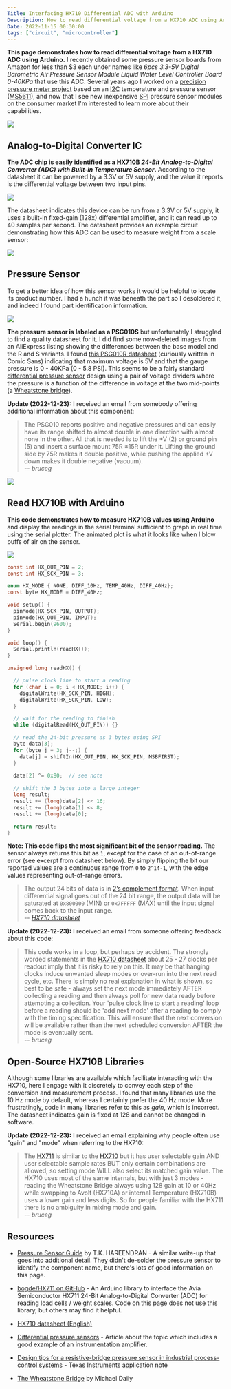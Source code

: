 ```yaml
---
Title: Interfacing HX710 Differential ADC with Arduino
Description: How to read differential voltage from a HX710 ADC using Arduino
Date: 2022-11-15 00:30:00
tags: ["circuit", "microcontroller"]
---
```


**This page demonstrates how to read differential voltage from a HX710 ADC using Arduino.** I recently obtained some pressure sensor boards from Amazon for less than $3 each under names like _6pcs 3.3-5V Digital Barometric Air Pressure Sensor Module Liquid Water Level Controller Board 0-40KPa_ that use this ADC. Several years ago I worked on a [precision pressure meter project](https://swharden.com/blog/2017-04-29-precision-pressure-meter-project/) based on an [I2C](https://en.wikipedia.org/wiki/I%C2%B2C)  temperature and pressure sensor ([MS5611](https://www.te.com/commerce/DocumentDelivery/DDEController?Action=showdoc&DocId=Data+Sheet%7FMS5611-01BA03%7FB3%7Fpdf%7FEnglish%7FENG_DS_MS5611-01BA03_B3.pdf%7FCAT-BLPS0036)), and now that I see new inexpensive [SPI](https://en.wikipedia.org/wiki/Serial_Peripheral_Interface) pressure sensor modules on the consumer market I'm interested to learn more about their capabilities.

<img src="https://swharden.com/static/2022/11/14/hx710b-pressure-board.jpg" class="my-5 border border-dark shadow img-fluid w-75 mx-auto d-block">

## Analog-to-Digital Converter IC

**The ADC chip is easily identified as a [HX710B](https://www.electronicscomp.com/datasheet/hx710b-ic-datasheet.pdf) _24-Bit Analog-to-Digital Converter (ADC) with Built-in Temperature Sensor_.** According to the datasheet it can be powered by a 3.3V or 5V supply, and the value it reports is the differential voltage between two input pins. 

<img src="https://swharden.com/static/2022/11/14/hx710b-pinout.jpg" class="my-5 img-fluid w-75 mx-auto d-block">

The datasheet indicates this device can be run from a 3.3V or 5V supply, it uses a built-in fixed-gain (128x) differential amplifier, and it can read up to 40 samples per second. The datasheet provides an example circuit demonstrating how this ADC can be used to measure weight from a scale sensor:

<img src="https://swharden.com/static/2022/11/14/hx710-datasheet.jpg" class="my-5 img-fluid w-75 mx-auto d-block">

## Pressure Sensor

To get a better idea of how this sensor works it would be helpful to locate its product number. I had a hunch it was beneath the part so I desoldered it, and indeed I found part identification information.

<img src="https://swharden.com/static/2022/11/14/hx710b-pressure-psg010s.jpg" class="my-5 border border-dark shadow img-fluid w-75 mx-auto d-block">

**The pressure sensor is labeled as a PSG010S** but unfortunately I struggled to find a quality datasheet for it. I did find some now-deleted images from an AliExpress listing showing the differences between the base model and the R and S variants. 
I found [this PSG010R datasheet](https://www.katranji.com/tocimages/files/536845-544144.pdf) (curiously written in Comic Sans) indicating that maximum voltage is 5V and that the gauge pressure is 0 - 40KPa (0 - 5.8 PSI). This seems to be a fairly standard [differential pressure sensor](https://www.avnet.com/wps/portal/abacus/solutions/technologies/sensors/pressure-sensors/measurement-types/differential/) design using a pair of voltage dividers where the pressure is a function of the difference in voltage at the two mid-points (a [Wheatstone bridge](https://en.wikipedia.org/wiki/Wheatstone_bridge)).

**Update (2022-12-23):** I received an email from somebody offering additional information about this component:

> The PSG010 reports positive and negative pressures and can easily have its range shifted to almost double in one direction with almost none in the other.  All that is needed is to lift the +V (2) or ground pin (5) and insert a surface mount 75R ±15R under it. 
Lifting the ground side by 75R makes it double positive, while pushing the applied +V down makes it double negative (vacuum).<br>
> -- <cite class="text-end">bruceg</cite>


<img src="https://swharden.com/static/2022/11/14/psg-pressure-sensor.jpg" class="my-5 border border-dark shadow img-fluid w-75 mx-auto d-block">

## Read HX710B with Arduino

**This code demonstrates how to measure HX710B values using Arduino** and display the readings in the serial terminal sufficient to graph in real time using the serial plotter. The animated plot is what it looks like when I blow puffs of air on the sensor.

<img src="https://swharden.com/static/2022/11/14/hx710-arduino-plot.gif" class="my-5 img-fluid mx-auto d-block">

```c
const int HX_OUT_PIN = 2;
const int HX_SCK_PIN = 3;

enum HX_MODE { NONE, DIFF_10Hz, TEMP_40Hz, DIFF_40Hz};
const byte HX_MODE = DIFF_40Hz;

void setup() {
  pinMode(HX_SCK_PIN, OUTPUT);
  pinMode(HX_OUT_PIN, INPUT);
  Serial.begin(9600);
}

void loop() {
  Serial.println(readHX());
}

unsigned long readHX() {

  // pulse clock line to start a reading
  for (char i = 0; i < HX_MODE; i++) {
    digitalWrite(HX_SCK_PIN, HIGH);
    digitalWrite(HX_SCK_PIN, LOW);
  }

  // wait for the reading to finish
  while (digitalRead(HX_OUT_PIN)) {}

  // read the 24-bit pressure as 3 bytes using SPI
  byte data[3];
  for (byte j = 3; j--;) {
    data[j] = shiftIn(HX_OUT_PIN, HX_SCK_PIN, MSBFIRST);
  }
  
  data[2] ^= 0x80;  // see note

  // shift the 3 bytes into a large integer
  long result;
  result += (long)data[2] << 16;
  result += (long)data[1] << 8;
  result += (long)data[0];

  return result;
}
```

**Note: This code flips the most significant bit of the sensor reading.** The sensor always returns this bit as `1`, except for the case of an out-of-range error (see excerpt from datasheet below). By simply flipping the bit our reported values are a continuous range from `0` to `2^14-1`, with the edge values representing out-of-range errors.

> The output 24 bits of data is in [2’s complement format](https://en.wikipedia.org/wiki/Two%27s_complement).
> When input differential signal goes out of the 24 bit range, the output data will be saturated at `0x800000` (MIN) or `0x7FFFFF` (MAX)
> until the input signal comes back to the input range.<br>
> -- <cite class="text-end"><a href='https://www.electronicscomp.com/datasheet/hx710b-ic-datasheet.pdf'>HX710 datasheet</a></cite>

**Update (2022-12-23):** I received an email from someone offering feedback about this code:

> This code works in a loop, but perhaps by accident. The strongly worded statements in the [HX710 datasheet](https://www.electronicscomp.com/datasheet/hx710b-ic-datasheet.pdf) about 25 - 27 clocks per readout imply that it is risky to rely on this.  It may be that hanging clocks induce unwanted sleep modes or over-run into the next read cycle, etc.  There is simply no real explanation in what is shown, so best to be safe - always set the next mode immediately AFTER collecting a reading and then always poll for new data ready before attempting a collection. Your 'pulse clock line to start a reading' loop before a reading should be 'add next mode' after a reading to comply with the timing specification.  This will ensure that the next conversion will be available rather than the next scheduled conversion AFTER the mode is eventually sent.<br>
> -- <cite class="text-end">bruceg</cite>

## Open-Source HX710B Libraries

Although some libraries are available which facilitate interacting with the HX710, here I engage with it discretely to convey each step of the conversion and measurement process. I found that many libraries use the 10 Hz mode by default, whereas I certainly prefer the 40 Hz mode. More frustratingly, code in many libraries refer to this as _gain_, which is incorrect. The datasheet indicates gain is fixed at 128 and cannot be changed in software.

**Update (2022-12-23):** I received an email explaining why people often use "gain" and "mode" when referring to the HX710:

> The [HX711](https://www.digikey.com/htmldatasheets/production/1836471/0/0/1/HX711.pdf) is similar to the [HX710](https://www.electronicscomp.com/datasheet/hx710b-ic-datasheet.pdf) but it has user selectable gain AND user selectable sample rates BUT only certain combinations are allowed, so setting mode WILL also select its matched gain value.
The HX710 uses most of the same internals, but with just 3 modes - reading the Wheatstone Bridge always using 128 gain at 10 or 40Hz while swapping to Avolt (HX710A) or internal Temperature (HX710B) uses a lower gain and less digits. So for people familiar with the HX711 there is no ambiguity in mixing mode and gain.<br>
> -- <cite class="text-end">bruceg</cite>

## Resources

* [Pressure Sensor Guide](https://www.electroschematics.com/pressure-sensor-guide/) by T.K. HAREENDRAN - A similar write-up that goes into additional detail. They didn't de-solder the pressure sensor to identify the component name, but there's lots of good information on this page.

* [bogde/HX711 on GitHub](https://github.com/bogde/HX711) - An Arduino library to interface the Avia Semiconductor HX711 24-Bit Analog-to-Digital Converter (ADC) for reading load cells / weight scales. Code on this page does not use this library, but others may find it helpful.

* [HX710 datasheet (English)](https://www.electronicscomp.com/datasheet/hx710b-ic-datasheet.pdf)

* [Differential pressure sensors](https://www.avnet.com/wps/portal/abacus/solutions/technologies/sensors/pressure-sensors/measurement-types/differential/) - Article about the topic which includes a good example of an instrumentation amplifier.

* [Design tips for a resistive-bridge pressure sensor in industrial process-control systems](https://www.ti.com/lit/an/slyt640/slyt640.pdf) - Texas Instruments application note

* [The Wheatstone Bridge](https://meritsensor.com/the-wheatstone-bridge/) by Michael Daily
